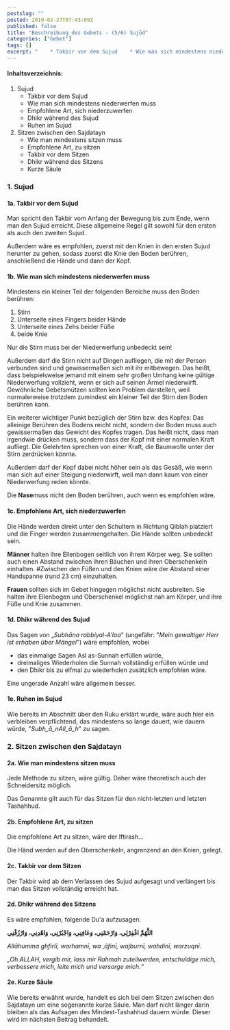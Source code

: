 ```yaml
---
postslug: ""
posted: 2019-02-27T07:43:09Z
published: false
title: "Beschreibung des Gebets - (5/6) Sujūd"
categories: ["Gebet"]
tags: []
excerpt: "    * Takbir vor dem Sujud    * Wie man sich mindestens niederwerfen muss    * Empfohlene Art, sich..."
---
```


#### Inhaltsverzeichnis:

1. Sujud
    * Takbir vor dem Sujud
    * Wie man sich mindestens niederwerfen muss
    * Empfohlene Art, sich niederzuwerfen
    * Dhikr während des Sujud
    * Ruhen im Sujud
2. Sitzen zwischen den Sajdatayn
    * Wie man mindestens sitzen muss
    * Empfohlene Art, zu sitzen
    * Takbir vor dem Sitzen
    * Dhikr während des Sitzens
    * Kurze Säule

### 1\. Sujud

#### 1a. Takbir vor dem Sujud

Man spricht den Takbir vom Anfang der Bewegung bis zum Ende, wenn man den Sujud erreicht. Diese allgemeine Regel gilt sowohl für den ersten als auch den zweiten Sujud.

Außerdem wäre es empfohlen, zuerst mit den Knien in den ersten Sujud herunter zu gehen, sodass zuerst die Knie den Boden berühren, anschließend die Hände und dann der Kopf.

#### 1b. **Wie man sich mindestens niederwerfen muss**

Mindestens ein kleiner Teil der folgenden Bereiche muss den Boden berühren:

1. Stirn
2. Unterseite eines Fingers beider Hände
3. Unterseite eines Zehs beider Füße
4. beide Knie

Nur die Stirn muss bei der Niederwerfung unbedeckt sein!

Außerdem darf die Stirn nicht auf Dingen aufliegen, die mit der Person verbunden sind und gewissermaßen sich mit ihr mitbewegen. Das heißt, dass beispielsweise jemand mit einem sehr großen Umhang keine gültige Niederwerfung vollzieht, wenn er sich auf seinen Ärmel niederwirft. Gewöhnliche Gebetsmützen sollten kein Problem darstellen, weil normalerweise trotzdem zumindest ein kleiner Teil der Stirn den Boden berühren kann.

Ein weiterer wichtiger Punkt bezüglich der Stirn bzw. des Kopfes: Das alleinige Berühren des Bodens reicht nicht, sondern der Boden muss auch gewissermaßen das Gewicht des Kopfes tragen. Das heißt nicht, dass man irgendwie drücken muss, sondern dass der Kopf mit einer normalen Kraft aufliegt. Die Gelehrten sprechen von einer Kraft, die Baumwolle unter der Stirn zerdrücken könnte.

Außerdem darf der Kopf dabei nicht höher sein als das Gesäß, wie wenn man sich auf einer Steigung niederwirft, weil man dann kaum von einer Niederwerfung reden könnte.

Die **Nase**muss nicht den Boden berühren, auch wenn es empfohlen wäre.

#### 1c. **Empfohlene Art, sich niederzuwerfen**

Die Hände werden direkt unter den Schultern in Richtung Qiblah platziert und die Finger werden zusammengehalten. Die Hände sollten unbedeckt sein.

**Männer** halten ihre Ellenbogen seitlich von ihrem Körper weg. Sie sollten auch einen Abstand zwischen ihren Bäuchen und ihren Oberschenkeln einhalten. #Zwischen den Füßen und den Knien wäre der Abstand einer Handspanne (rund 23 cm) einzuhalten.

**Frauen** sollten sich im Gebet hingegen möglichst nicht ausbreiten. Sie halten ihre Ellenbogen und Oberschenkel möglichst nah am Körper, und ihre Füße und Knie zusammen.

#### 1d. Dhikr während des Sujud

Das Sagen von „_Subhāna rabbiyal-A'laa_“ (ungefähr: "_Mein gewaltiger Herr ist erhaben über Mängel_") wäre empfohlen, wobei

* das einmalige Sagen Asl as-Sunnah erfüllen würde,
* dreimaliges Wiederholen die Sunnah vollständig erfüllen würde und
* den Dhikr bis zu elfmal zu wiederholen zusätzlich empfohlen wäre.

Eine ungerade Anzahl wäre allgemein besser.

#### 1e. Ruhen im Sujud

Wie bereits im Abschnitt über den Ruku erklärt wurde, wäre auch hier ein verbleiben verpflichtend, das mindestens so lange dauert, wie dauern würde, "_Subh_ā_nAll_ā_h_" zu sagen.

### 2\. Sitzen zwischen den Sajdatayn

#### 2a. Wie man mindestens sitzen muss

Jede Methode zu sitzen, wäre gültig. Daher wäre theoretisch auch der Schneidersitz möglich.

Das Genannte gilt auch für das Sitzen für den nicht-letzten und letzten Tashahhud.

#### 2b. Empfohlene Art, zu sitzen

Die empfohlene Art zu sitzen, wäre der Iftirash...

Die Händ werden auf den Oberschenkeln, angrenzend an den Knien, gelegt.

#### 2c. Takbir vor dem Sitzen

Der Takbir wird ab dem Verlassen des Sujud aufgesagt und verlängert bis man das Sitzen vollständig erreicht hat.

#### 2d. Dhikr während des Sitzens

Es wäre empfohlen, folgende Du'a aufzusagen.

**اللَّهُمَّ اغْفِرْلِي، وَارْحَمْنِي، وَعَافِنِي، وَاجْبُرْنِي، وَاهْدِنِي، وَارْزُقْنِي**

_Allāhumma ghfirlī, warhamnī, wa ‚āfinī, wajburnī, wahdinī, warzuqnī._

_„Oh ALLAH, vergib mir, lass mir Rahmah zuteilwerden, entschuldige mich, verbessere mich, leite mich und versorge mich.“_

#### 2e. Kurze Säule

Wie bereits erwähnt wurde, handelt es sich bei dem Sitzen zwischen den Sajdatayn um eine sogenannte kurze Säule. Man darf nicht länger darin bleiben als das Aufsagen des Mindest-Tashahhud dauern würde. Dieser wird im nächsten Beitrag behandelt.